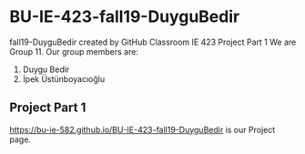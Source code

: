 # BU-IE-423-fall19-DuyguBedir
fall19-DuyguBedir created by GitHub Classroom
  IE 423 Project Part 1
  We are Group 11. Our group members are:
1. Duygu Bedir
2. İpek Üstünboyacıoğlu

## Project Part 1
https://bu-ie-582.github.io/BU-IE-423-fall19-DuyguBedir is our Project page.
